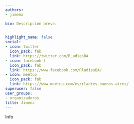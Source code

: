 ```yaml
---
authors:
- jimena

bio: Descripción breve. 

  
highlight_name: false
social:
- icon: twitter
  icon_pack: fab
  link: https://twitter.com/RLadiesBA
- icon: facebook-f
  icon_pack: fab
  link: https://www.facebook.com/RladiesBA/
- icon: meetup
  icon_pack: fab
  link: https://www.meetup.com/es/rladies-buenos-aires/
superuser: false
user_groups: 
- organizadoras
title: Jimena
---
```


Info